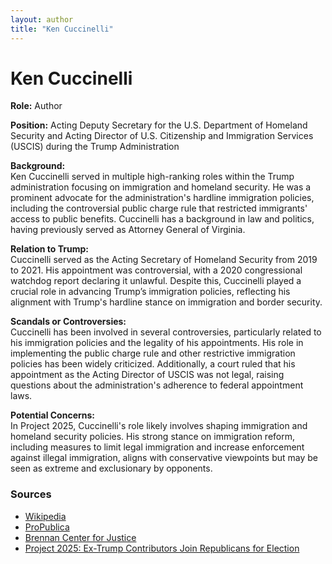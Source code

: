 ```yaml
---
layout: author
title: "Ken Cuccinelli"
---
```


# Ken Cuccinelli

**Role:** Author

**Position:** Acting Deputy Secretary for the U.S. Department of Homeland Security and Acting Director of U.S. Citizenship and Immigration Services (USCIS) during the Trump Administration

**Background:**  
Ken Cuccinelli served in multiple high-ranking roles within the Trump administration focusing on immigration and homeland security. He was a prominent advocate for the administration's hardline immigration policies, including the controversial public charge rule that restricted immigrants' access to public benefits. Cuccinelli has a background in law and politics, having previously served as Attorney General of Virginia.

**Relation to Trump:**  
Cuccinelli served as the Acting Secretary of Homeland Security from 2019 to 2021. His appointment was controversial, with a 2020 congressional watchdog report declaring it unlawful. Despite this, Cuccinelli played a crucial role in advancing Trump’s immigration policies, reflecting his alignment with Trump's hardline stance on immigration and border security.

**Scandals or Controversies:**  
Cuccinelli has been involved in several controversies, particularly related to his immigration policies and the legality of his appointments. His role in implementing the public charge rule and other restrictive immigration policies has been widely criticized. Additionally, a court ruled that his appointment as the Acting Director of USCIS was not legal, raising questions about the administration's adherence to federal appointment laws.

**Potential Concerns:**  
In Project 2025, Cuccinelli's role likely involves shaping immigration and homeland security policies. His strong stance on immigration reform, including measures to limit legal immigration and increase enforcement against illegal immigration, aligns with conservative viewpoints but may be seen as extreme and exclusionary by opponents.

### Sources
- [Wikipedia](https://en.wikipedia.org/wiki/Ken_Cuccinelli)
- [ProPublica](https://www.propublica.org/article/ken-cuccinelli-acting-director-of-uscis-appointment)
- [Brennan Center for Justice](https://www.brennancenter.org/our-work/research-reports/ken-cuccinelli)
- [Project 2025: Ex-Trump Contributors Join Republicans for Election](https://www.newsweek.com/project-2025-ex-trump-contributors-republicans-election-1922933)
